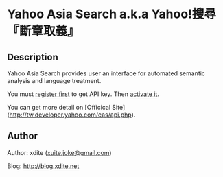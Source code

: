 Yahoo Asia Search a.k.a Yahoo!搜尋『斷章取義』 
========

Description
------------------
Yahoo Asia Search provides user an interface for automated semantic analysis and language treatment.

You must [register first](http://developer.yahoo.com/wsregapp/index.php) to get API key.
Then [activate it](http://asia.search.yahooapis.com/cas/v1/AuthBootUp.php?appid=APIKEY).

You can get more detail on [Officical Site] (http://tw.developer.yahoo.com/cas/api.php).

Author
------------------

Author: xdite (xuite.joke@gmail.com)

Blog: http://blog.xdite.net
